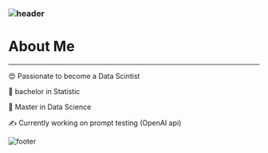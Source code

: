 ###  ![header](https://capsule-render.vercel.app/api?type=wave&color=E87461&height=300&section=header&text=Hi%20There%20!&desc=Welcom%20to%20Zheyue's%20Github&fontSize=70&fontColor=FAF3DD&reversal=true&fontAlign=30)
 


# About Me
-------------------
:heart_eyes: Passionate to become a Data Scintist

:raised_back_of_hand: bachelor in Statistic 

:raised_back_of_hand: Master in Data Science

:writing_hand: Currently working on prompt testing (OpenAI api)
  
 
  
![footer](https://capsule-render.vercel.app/api?section=footer&color=14213d)
 
  
  
  <!--
**zheyue/zheyue** is a ✨ _special_ ✨ repository because its `README.md` (this file) appears on your GitHub profile.

Here are some ideas to get you started:

- 🔭 I’m currently working on ...
- 🌱 I’m currently learning ...
- 👯 I’m looking to collaborate on ...
- 🤔 I’m looking for help with ...
- 💬 Ask me about ...
- 📫 How to reach me: ...
- 😄 Pronouns: ...
- ⚡ Fun fact: ...
reference: https://dev.to/kyechan99/make-your-profile-readme-colorful-3gag
-->

